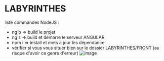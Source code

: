 # LABYRINTHES

liste commandes NodeJS :
- ng b => build le projet
- ng s => build et démarre le serveur ANGULAR
- npm i => install et mets à jour les dépendance
- vérifier si vous vous situer bien sur le dossier LABYRINTHES/FRONT (au risque d'avoir ce genre d'erreur) ![image](https://github.com/user-attachments/assets/85eabdd1-a984-416c-ae14-ac9ab4843ca3)
